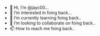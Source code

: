 - 👋 Hi, I’m @jayc00...
- 👀 I’m interested in foing back...
- 🌱 I’m currently learning foing back..
- 💞️ I’m looking to collaborate on foing back..
- 📫 How to reach me foing back..

<!---
jayc00/jayc00 is a ✨ special ✨ repository because its `README.md` (this file) appears on your GitHub profile.
You can click the Preview link to take a look at your changes.
--->
